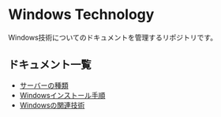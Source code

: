 # Windows Technology

Windows技術についてのドキュメントを管理するリポジトリです。

## ドキュメント一覧

- [サーバーの種類](サーバーの種類.md)
- [Windowsインストール手順](WindowsServer2022のインストール手順.md)
- [Windowsの関連技術](Windowsの関連技術.md)